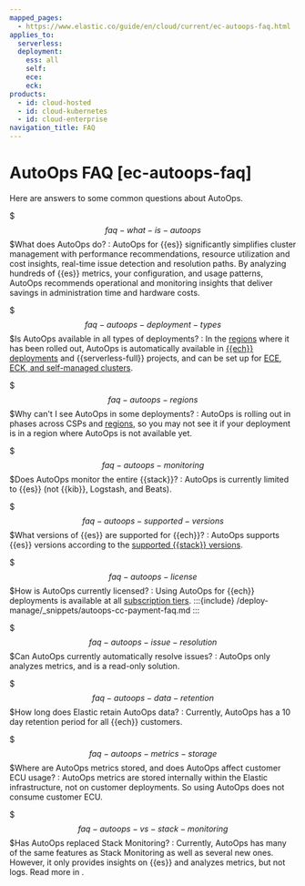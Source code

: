 ```yaml
---
mapped_pages:
  - https://www.elastic.co/guide/en/cloud/current/ec-autoops-faq.html
applies_to:
  serverless:
  deployment:
    ess: all
    self:
    ece:
    eck:
products:
  - id: cloud-hosted
  - id: cloud-kubernetes
  - id: cloud-enterprise
navigation_title: FAQ
---
```


# AutoOps FAQ [ec-autoops-faq]

Here are answers to some common questions about AutoOps.

$$$faq-what-is-autoops$$$What does AutoOps do?
:   AutoOps for {{es}} significantly simplifies cluster management with performance recommendations, resource utilization and cost insights, real-time issue detection and resolution paths. By analyzing hundreds of {{es}} metrics, your configuration, and usage patterns, AutoOps recommends operational and monitoring insights that deliver savings in administration time and hardware costs.

$$$faq-autoops-deployment-types$$$Is AutoOps available in all types of deployments?
:   In the [regions](ec-autoops-regions.md) where it has been rolled out, AutoOps is automatically available in [{{ech}} deployments](/deploy-manage/monitor/autoops/ec-autoops-how-to-access.md) and {{serverless-full}} projects, and can be set up for [ECE, ECK, and self-managed clusters](/deploy-manage/monitor/autoops/cc-autoops-as-cloud-connected.md).

$$$faq-autoops-regions$$$Why can't I see AutoOps in some deployments?
:   AutoOps is rolling out in phases across CSPs and [regions](ec-autoops-regions.md), so you may not see it if your deployment is in a region where AutoOps is not available yet. 

$$$faq-autoops-monitoring$$$Does AutoOps monitor the entire {{stack}}?
:   AutoOps is currently limited to {{es}} (not {{kib}}, Logstash, and Beats).

$$$faq-autoops-supported-versions$$$What versions of {{es}} are supported for {{ech}}?
:   AutoOps supports {{es}} versions according to the [supported {{stack}} versions](https://www.elastic.co/support/eol).

$$$faq-autoops-license$$$How is AutoOps currently licensed?
:   Using AutoOps for {{ech}} deployments is available at all [subscription tiers](https://www.elastic.co/subscriptions/cloud).
    :::{include} /deploy-manage/_snippets/autoops-cc-payment-faq.md
    ::: 

$$$faq-autoops-issue-resolution$$$Can AutoOps currently automatically resolve issues?
:   AutoOps only analyzes metrics, and is a read-only solution.

$$$faq-autoops-data-retention$$$How long does Elastic retain AutoOps data?
:   Currently, AutoOps has a 10 day retention period for all {{ech}} customers.

$$$faq-autoops-metrics-storage$$$Where are AutoOps metrics stored, and does AutoOps affect customer ECU usage?
:   AutoOps metrics are stored internally within the Elastic infrastructure, not on customer deployments. So using AutoOps does not consume customer ECU.

$$$faq-autoops-vs-stack-monitoring$$$Has AutoOps replaced Stack Monitoring?
:   Currently, AutoOps has many of the same features as Stack Monitoring as well as several new ones. However, it only provides insights on {{es}} and analyzes metrics, but not logs. Read more in [](/deploy-manage/monitor/autoops-vs-stack-monitoring.md).


